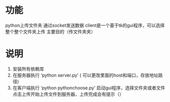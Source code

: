 # 功能
python上传文件夹 通过socket发送数据 client是一个基于tk的gui程序，可以选择整个整个文件夹上传 主要目的（传文件夹夹）

# 说明
1. 安装所有依赖库
2. 在服务器执行 ‘python server.py’ ( 可以更改里面的host和端口，存放地址路径)
3. 在客户端执行 ‘python pythonchoose.py’ 启动gui程序，选择文件夹或者文件 点击上传开始上传文件到服务器，上传完成会有提示（）
